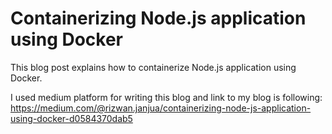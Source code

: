 # Containerizing Node.js application using Docker
This blog post explains how to containerize Node.js application using Docker.

I used medium platform for writing this blog and link to my blog is following:
https://medium.com/@rizwan.janjua/containerizing-node-js-application-using-docker-d0584370dab5
